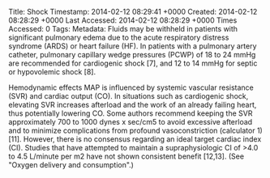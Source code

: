 Title: Shock
Timestamp: 2014-02-12 08:29:41 +0000
Created: 2014-02-12 08:28:29 +0000
Last Accessed: 2014-02-12 08:28:29 +0000
Times Accessed: 0
Tags: 
Metadata: 
Fluids may be withheld in patients with significant pulmonary edema due to the acute respiratory distress syndrome (ARDS) or heart failure (HF). In patients with a pulmonary artery catheter, pulmonary capillary wedge pressures (PCWP) of 18 to 24 mmHg are recommended for cardiogenic shock [7], and 12 to 14 mmHg for septic or hypovolemic shock [8].

Hemodynamic effects
MAP is influenced by systemic vascular resistance (SVR) and cardiac output (CO). In situations such as cardiogenic shock, elevating SVR increases afterload and the work of an already failing heart, thus potentially lowering CO. Some authors recommend keeping the SVR approximately 700 to 1000 dynes x sec/cm5 to avoid excessive afterload and to minimize complications from profound vasoconstriction (calculator 1) [11]. However, there is no consensus regarding an ideal target cardiac index (CI). Studies that have attempted to maintain a supraphysiologic CI of >4.0 to 4.5 L/minute per m2 have not shown consistent benefit [12,13]. (See "Oxygen delivery and consumption".)


